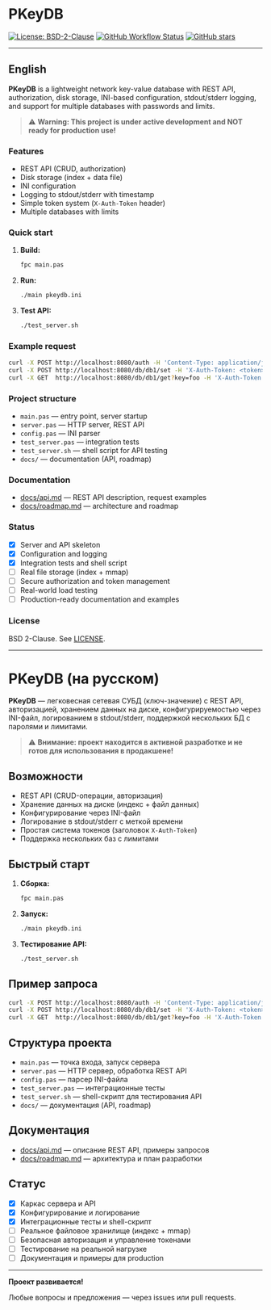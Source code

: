 # PKeyDB

[![License: BSD-2-Clause](https://img.shields.io/badge/License-BSD%202--Clause-blue.svg)](LICENSE)
[![GitHub Workflow Status](https://img.shields.io/github/workflow/status/Insaned79/PKeyDB/CI?label=CI)](https://github.com/Insaned79/PKeyDB/actions)
[![GitHub stars](https://img.shields.io/github/stars/Insaned79/PKeyDB?style=social)](https://github.com/Insaned79/PKeyDB)

---

## English

**PKeyDB** is a lightweight network key-value database with REST API, authorization, disk storage, INI-based configuration, stdout/stderr logging, and support for multiple databases with passwords and limits.

> ⚠️ **Warning: This project is under active development and NOT ready for production use!**

### Features
- REST API (CRUD, authorization)
- Disk storage (index + data file)
- INI configuration
- Logging to stdout/stderr with timestamp
- Simple token system (`X-Auth-Token` header)
- Multiple databases with limits

### Quick start
1. **Build:**
   ```bash
   fpc main.pas
   ```
2. **Run:**
   ```bash
   ./main pkeydb.ini
   ```
3. **Test API:**
   ```bash
   ./test_server.sh
   ```

### Example request
```bash
curl -X POST http://localhost:8080/auth -H 'Content-Type: application/json' -d '{"dbname":"db1","password":"mypassword"}'
curl -X POST http://localhost:8080/db/db1/set -H 'X-Auth-Token: <token>' -H 'Content-Type: application/json' -d '{"key":"foo","value":"bar"}'
curl -X GET  http://localhost:8080/db/db1/get?key=foo -H 'X-Auth-Token: <token>'
```

### Project structure
- `main.pas` — entry point, server startup
- `server.pas` — HTTP server, REST API
- `config.pas` — INI parser
- `test_server.pas` — integration tests
- `test_server.sh` — shell script for API testing
- `docs/` — documentation (API, roadmap)

### Documentation
- [docs/api.md](docs/api.md) — REST API description, request examples
- [docs/roadmap.md](docs/roadmap.md) — architecture and roadmap

### Status
- [x] Server and API skeleton
- [x] Configuration and logging
- [x] Integration tests and shell script
- [ ] Real file storage (index + mmap)
- [ ] Secure authorization and token management
- [ ] Real-world load testing
- [ ] Production-ready documentation and examples

### License
BSD 2-Clause. See [LICENSE](LICENSE).

---

# PKeyDB (на русском)

**PKeyDB** — легковесная сетевая СУБД (ключ-значение) с REST API, авторизацией, хранением данных на диске, конфигурируемостью через INI-файл, логированием в stdout/stderr, поддержкой нескольких БД с паролями и лимитами.

> ⚠️ **Внимание: проект находится в активной разработке и не готов для использования в продакшене!**

## Возможности
- REST API (CRUD-операции, авторизация)
- Хранение данных на диске (индекс + файл данных)
- Конфигурирование через INI-файл
- Логирование в stdout/stderr с меткой времени
- Простая система токенов (заголовок `X-Auth-Token`)
- Поддержка нескольких баз с лимитами

## Быстрый старт

1. **Сборка:**
   ```bash
   fpc main.pas
   ```
2. **Запуск:**
   ```bash
   ./main pkeydb.ini
   ```
3. **Тестирование API:**
   ```bash
   ./test_server.sh
   ```

## Пример запроса

```bash
curl -X POST http://localhost:8080/auth -H 'Content-Type: application/json' -d '{"dbname":"db1","password":"mypassword"}'
curl -X POST http://localhost:8080/db/db1/set -H 'X-Auth-Token: <token>' -H 'Content-Type: application/json' -d '{"key":"foo","value":"bar"}'
curl -X GET  http://localhost:8080/db/db1/get?key=foo -H 'X-Auth-Token: <token>'
```

## Структура проекта
- `main.pas` — точка входа, запуск сервера
- `server.pas` — HTTP сервер, обработка REST API
- `config.pas` — парсер INI-файла
- `test_server.pas` — интеграционные тесты
- `test_server.sh` — shell-скрипт для тестирования API
- `docs/` — документация (API, roadmap)

## Документация
- [docs/api.md](docs/api.md) — описание REST API, примеры запросов
- [docs/roadmap.md](docs/roadmap.md) — архитектура и план разработки

## Статус
- [x] Каркас сервера и API
- [x] Конфигурирование и логирование
- [x] Интеграционные тесты и shell-скрипт
- [ ] Реальное файловое хранилище (индекс + mmap)
- [ ] Безопасная авторизация и управление токенами
- [ ] Тестирование на реальной нагрузке
- [ ] Документация и примеры для production

---

**Проект развивается!**

Любые вопросы и предложения — через issues или pull requests. 